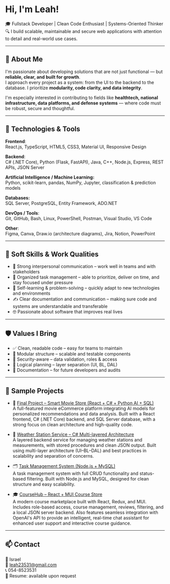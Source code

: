 #  Hi, I'm Leah!

🎓 Fullstack Developer | Clean Code Enthusiast | Systems-Oriented Thinker  
🔍 I build scalable, maintainable and secure web applications with attention to detail and real-world use cases.

---

## 🌟 About Me

I'm passionate about developing solutions that are not just functional — but **reliable, clear, and built for growth**.  
I approach every project as a system: from the UI to the backend to the database. I prioritize **modularity, code clarity, and data integrity**.

I'm especially interested in contributing to fields like **healthtech, national infrastructure, data platforms, and defense systems** — where code must be robust, secure and thoughtful.

---

## 🧰 Technologies & Tools

**Frontend**:  
React.js, TypeScript, HTML5, CSS3, Material UI, Responsive Design  

**Backend**:  
C# (.NET Core), Python (Flask, FastAPI), Java, C++, Node.js, Express, REST APIs, JSON Server  

**Artificial Intelligence / Machine Learning:**  
Python, scikit-learn, pandas, NumPy, Jupyter, classification & prediction models 

**Databases:**  
SQL Server, PostgreSQL, Entity Framework, ADO.NET 

**DevOps / Tools**:  
Git, GitHub, Bash, Linux, PowerShell, Postman, Visual Studio, VS Code  

**Other**:  
Figma, Canva, Draw.io (architecture diagrams), Jira, Notion, PowerPoint

---

## 🧠 Soft Skills & Work Qualities

- 🤝 Strong interpersonal communication – work well in teams and with stakeholders  
- 🧩 Organized task management – able to prioritize, deliver on time, and stay focused under pressure  
- 🎯 Self-learning & problem-solving – quickly adapt to new technologies and environments  
- ✍️ Clear documentation and communication – making sure code and systems are understandable and transferable  
- 🤓 Passionate about software that improves real lives

---

## 🛡 Values I Bring

- ✅ Clean, readable code – easy for teams to maintain  
- 🧩 Modular structure – scalable and testable components  
- 🔐 Security-aware – data validation, roles & access  
- 🧠 Logical planning – layer separation (UI, BL, DAL)  
- 📄 Documentation – for future developers and audits

---

## 🚀 Sample Projects

- 🛒 [Final Project – Smart Movie Store (React + C# + Python AI + SQL)](https://github.com/esther128979/projectAI.git)  
  A full-featured movie eCommerce platform integrating AI models for personalized recommendations and data analysis.
  Built with a React frontend, C# (.NET Core) backend, and SQL Server database, with a strong focus on clean architecture and high-quality code.
  
- 📡 [Weather Station Service – C# Multi-layered Architecture](https://github.com/leahelkabetz/Meteorological-service.git)  
  A layered backend service for managing weather stations and measurements, with stored procedures and clean JSON output.
  Built using multi-layer architecture (UI–BL–DAL) and best practices in scalability and separation of concerns.
  
- 🗂️ [Task Management System (Node.js + MySQL)](https://github.com/leahelkabetz/System-Node.js.git)  
  A task management system with full CRUD functionality and status-based filtering.
  Built with Node.js and MySQL, designed for clean structure and easy scalability.

- 🎓 [CourseHub – React + MUI Course Store](https://github.com/leahelkabetz/UpKurs.git)  
  A modern course marketplace built with React, Redux, and MUI.
  Includes role-based access, course management, reviews, filtering, and a local JSON server backend.
  Also features seamless integration with OpenAI's API to provide an intelligent, real-time chat assistant for enhanced user support and interactive course guidance.








---


## 📫 Contact

📍 Israel  
📧 leah23531@gmail.com  
📞 054-8523531  
📁 Resume: available upon request

